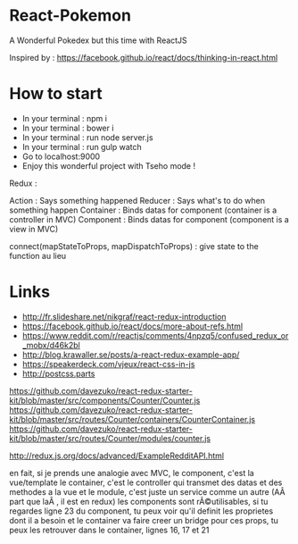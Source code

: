 # React-Pokemon
A Wonderful Pokedex but this time with ReactJS

Inspired by : https://facebook.github.io/react/docs/thinking-in-react.html

# How to start

- In your terminal : npm i
- In your terminal : bower i
- In your terminal : run node server.js
- In your terminal : run gulp watch
- Go to localhost:9000
- Enjoy this wonderful project with Tseho mode !



Redux :

Action : Says something happened
Reducer : Says what's to do when something happen
Container : Binds datas for component (container is a controller in MVC)
Component : Binds datas for component (component is a view in MVC)


connect(mapStateToProps, mapDispatchToProps) : give state to the function au lieu


# Links
- http://fr.slideshare.net/nikgraf/react-redux-introduction
- https://facebook.github.io/react/docs/more-about-refs.html
- https://www.reddit.com/r/reactjs/comments/4npzq5/confused_redux_or_mobx/d46k2bl
- http://blog.krawaller.se/posts/a-react-redux-example-app/
- https://speakerdeck.com/vjeux/react-css-in-js
- http://postcss.parts


https://github.com/davezuko/react-redux-starter-kit/blob/master/src/components/Counter/Counter.js
https://github.com/davezuko/react-redux-starter-kit/blob/master/src/routes/Counter/containers/CounterContainer.js
https://github.com/davezuko/react-redux-starter-kit/blob/master/src/routes/Counter/modules/counter.js 


http://redux.js.org/docs/advanced/ExampleRedditAPI.html

en fait, si je prends une analogie avec MVC, le component, c'est la vue/template
le container, c'est le controller qui transmet des datas et des methodes a la vue
et le module, c'est juste un service comme un autre (AÂ part que laÂ , il est en redux)
les components sont rÃ©utilisables, si tu regardes ligne 23 du component, tu peux voir qu'il definit les proprietes dont il a besoin
et le container va faire creer un bridge pour ces props, tu peux les retrouver dans le container, lignes 16, 17 et 21 






